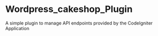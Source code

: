 # Wordpress_cakeshop_Plugin
A simple plugin to manage API endpoints provided by the CodeIgniter Application
